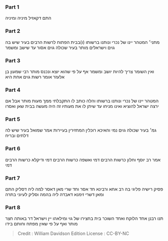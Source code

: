 
### Part 1
התם דקאזיל מיניה ומיניה

### Part 2
מתני׳ המטהר יינו של נכרי ונותנו ברשותו (ו)בבית הפתוח לרשות הרבים בעיר שיש בה גוים וישראלים מותר בעיר שכולה גוים אסור עד שישב ומשמר

### Part 3
ואין השומר צריך להיות יושב ומשמר אף על פי שהוא יוצא ונכנס מותר רבי שמעון בן אלעזר אומר רשות גוים אחת היא

### Part 4
המטהר יינו של נכרי ונותנו ברשותו והלה כותב לו התקבלתי ממך מעות מותר אבל אם ירצה ישראל להוציא ואינו מניחו עד שיתן לו את מעותיו זה היה מעשה בבית שאן ואסרו

### Part 5
גמ׳ בעיר שכולה גוים נמי והאיכא רוכלין המחזירין בעיירות אמר שמואל בעיר שיש לה דלתים ובריח

### Part 6
אמר רב יוסף וחלון כרשות הרבים דמי ואשפה כרשות הרבים דמי ודיקלא כרשות הרבים דמי

### Part 7
פסיק רישיה פליגי בה רב אחא ורבינא חד אסר וחד שרי מאן דאסר למה ליה דסליק התם ומאן דשרי זימנא דאבדה ליה בהמה וסליק לעיוני בתרה

### Part 8
תנו רבנן אחד הלוקח ואחד השוכר בית בחצירו של גוי ומילאהו יין וישראל דר באותה חצר מותר ואף על פי שאין מפתח וחותם בידו

>Credit : William Davidson Edition
>License : CC-BY-NC